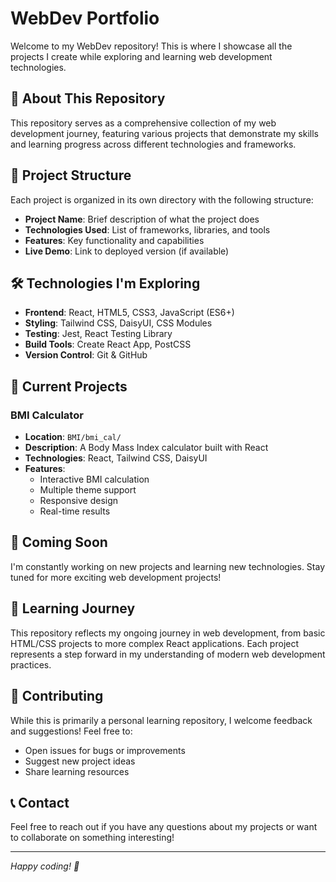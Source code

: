 # WebDev Portfolio

Welcome to my WebDev repository! This is where I showcase all the projects I create while exploring and learning web development technologies.

## 🚀 About This Repository

This repository serves as a comprehensive collection of my web development journey, featuring various projects that demonstrate my skills and learning progress across different technologies and frameworks.

## 📁 Project Structure

Each project is organized in its own directory with the following structure:
- **Project Name**: Brief description of what the project does
- **Technologies Used**: List of frameworks, libraries, and tools
- **Features**: Key functionality and capabilities
- **Live Demo**: Link to deployed version (if available)

## 🛠️ Technologies I'm Exploring

- **Frontend**: React, HTML5, CSS3, JavaScript (ES6+)
- **Styling**: Tailwind CSS, DaisyUI, CSS Modules
- **Testing**: Jest, React Testing Library
- **Build Tools**: Create React App, PostCSS
- **Version Control**: Git & GitHub

## 🎯 Current Projects

### BMI Calculator
- **Location**: `BMI/bmi_cal/`
- **Description**: A Body Mass Index calculator built with React
- **Technologies**: React, Tailwind CSS, DaisyUI
- **Features**: 
  - Interactive BMI calculation
  - Multiple theme support
  - Responsive design
  - Real-time results

## 🚧 Coming Soon

I'm constantly working on new projects and learning new technologies. Stay tuned for more exciting web development projects!

## 📖 Learning Journey

This repository reflects my ongoing journey in web development, from basic HTML/CSS projects to more complex React applications. Each project represents a step forward in my understanding of modern web development practices.

## 🤝 Contributing

While this is primarily a personal learning repository, I welcome feedback and suggestions! Feel free to:
- Open issues for bugs or improvements
- Suggest new project ideas
- Share learning resources

## 📞 Contact

Feel free to reach out if you have any questions about my projects or want to collaborate on something interesting!

---

*Happy coding! 🎉*
